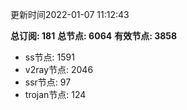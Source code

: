 更新时间2022-01-07 11:12:43

**总订阅: 181**
**总节点: 6064**
**有效节点: 3858**
- ss节点: 1591
- v2ray节点: 2046
- ssr节点: 97
- trojan节点: 124
